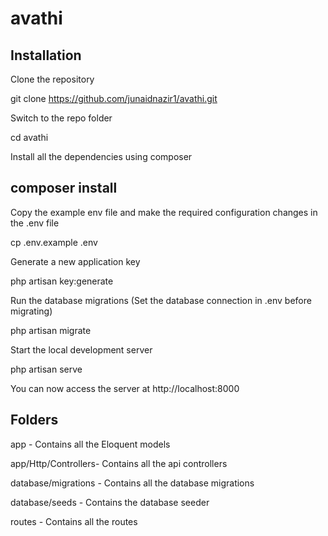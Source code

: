 # avathi

## Installation

Clone the repository

git clone https://github.com/junaidnazir1/avathi.git

Switch to the repo folder

cd avathi

Install all the dependencies using composer

## composer install


Copy the example env file and make the required configuration changes in the .env file

cp .env.example .env

Generate a new application key

php artisan key:generate


Run the database migrations (Set the database connection in .env before migrating)

php artisan migrate

Start the local development server


php artisan serve

You can now access the server at http://localhost:8000


## Folders

app - Contains all the Eloquent models

app/Http/Controllers- Contains all the api controllers

database/migrations - Contains all the database migrations

database/seeds - Contains the database seeder

routes - Contains all the  routes 


